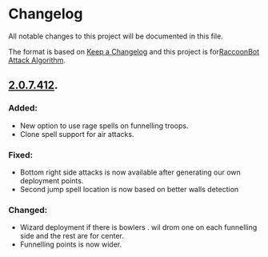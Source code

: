 # Changelog
All notable changes to this project will be documented in this file.

The format is based on [Keep a Changelog](http://keepachangelog.com/en/1.0.0/)
and this project is for[RaccoonBot Attack Algorithm](https://www.raccoonbot.com/forum/topic/24589-all-in-one-push-deploy/).

## [2.0.7.412](https://www.raccoonbot.com/forum/topic/24589-all-in-one-push-deploy/).
### Added:
- New option to use rage spells on funnelling troops.
- Clone spell support for air attacks.
### Fixed:
- Bottom right side attacks is now available after generating our own deployment points.
- Second jump spell location is now based on better walls detection 
### Changed:
- Wizard deployment if there is bowlers . wil drom one on each funnelling side and the rest are for center.
- Funnelling points is now wider.
